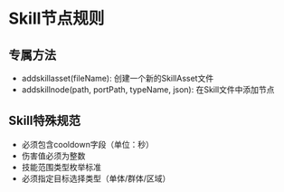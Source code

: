 ﻿---
scope: skill  
priority: 5
depends: [NodeRule.md]
---

# Skill节点规则

## 专属方法
- addskillasset(fileName): 创建一个新的SkillAsset文件
- addskillnode(path, portPath, typeName, json): 在Skill文件中添加节点

## Skill特殊规范
- 必须包含cooldown字段（单位：秒）
- 伤害值必须为整数
- 技能范围类型枚举标准
- 必须指定目标选择类型（单体/群体/区域）
